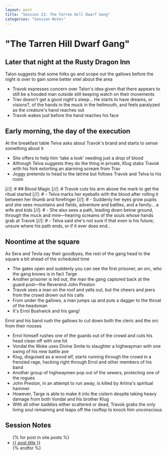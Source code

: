 ```yaml
---
layout: post
title: "Session 23: The Tarren Hill Dwarf Gang"
categories: "Session Notes"
---
```

# "The Tarren Hill Dwarf Gang"

## Later that night at the Rusty Dragon Inn
Talon suggests that some folks go and scope out the gallows before the night is over to gain some better intel about the area
  - Travok expresses concern over Talon's idea given that there appears to still be a hooded man outside still keeping watch on their movements
  - Trav doesn't get a good night's sleep... He starts to have dreams, or visions?, of the hands in the muck in the hellmouth, and feels paralyzed as the creature's hand reaches out
  - Travok wakes just before the hand reaches his face

## Early morning, the day of the execution
At the breakfast table Telva asks about Travok's brand and starts to sense something about it
  - She offers to help him 'take a look' needing just a drop of blood
  - Although Telva suggests they do the thing in private, Klug stabs Travok with his fork extorting an alarming scream from Trav
  - Joggy pretends to head to the latrine but follows Travok and Telva to his room

[//]: # ## Blood Magic
[//]: # Travok cuts his arm above the mark to get the ritual started
[//]: #  - Telva marks her eyeballs with the blood after rolling it between her thumb and forefinger
[//]: #  - Suddenly her eyes grow pupils and she sees mountains and fields, adventure and battles, and a family... a wife and kids
[//]: #  - She also sees a path, leading down below ground, through the muck and mire—hearing screams of the souls whose hands grab at Travok
[//]: #  - Telva said she's not sure if that even is his future; unsure where his path ends, or if it ever does end...

## Noontime at the square
As Sera and Tevla say their goodbyes, the rest of the gang head to the square a bit ahead of the scheduled time
  - The gates open and suddenly you can see the first prisoner, an orc, who the gang knows is in fact Targe
  - Another prisoner is led out, the man the gang captured back at the guard post—the Reverend John Preston
  - Travok sees a man on the roof and yells out, but the cheers and jeers from the crowd drown out his calls
  - From under the gallows, a man jumps up and puts a dagger to the throat of the headsman
  - It's Errol Bushwick and his gang!

Errol and his band rush the gallows to cut down both the cleric and the orc from their nooses
  - Errol himself rushes one of the guards out of the crowd and cuts his head clean off with one hit
  - Vondal the Woke uses Divine Smite to slaughter a highwayman with one swing of his new battle axe
  - Klug, disguised as a wood elf, starts running through the crowd in a frenzied rage, hacking right through Errol and other members of his band
  - Another group of highwaymen pop out of the sewers, protecting one of the rogues
  - John Preston, in an attempt to run away, is killed by Artina's spiritual hammer
  - However, Targe is able to make it into the cistern despite taking heavy damage from both Vondal and his brother Klug
  - With all other baddies either scattered or dead, Travok grabs the only living soul remaining and leaps off the rooftop to knock him unconscious

## Session Notes
  <ul>
    {% for post in site.posts %}
      <li>
        <a href="{{ post.url | prepend: site.github.url }}">{{ post.title }}</a>
      </li>
    {% endfor %}
  </ul>
